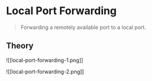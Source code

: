 # Local Port Forwarding

> Forwarding a remotely available port to a local port.

## Theory

![[local-port-forwarding-1.png]]

![[local-port-forwarding-2.png]]
